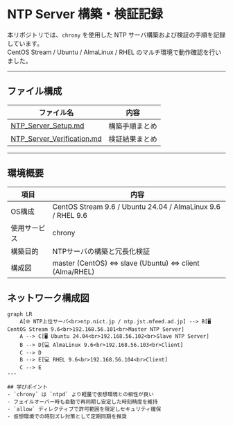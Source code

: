 # NTP Server 構築・検証記録
本リポジトリでは、`chrony` を使用した NTP サーバ構築および検証の手順を記録しています。  
CentOS Stream / Ubuntu / AlmaLinux / RHEL のマルチ環境で動作確認を行いました。

---

## ファイル構成
| ファイル名 | 内容 |
|-------------|------|
| [NTP_Server_Setup.md](./NTP_Server_Setup.md) | 構築手順まとめ |
| [NTP_Server_Verification.md](./NTP_Server_Verification.md) | 検証結果まとめ |

---

## 環境概要
| 項目 | 内容 |
|------|------|
| OS構成 | CentOS Stream 9.6 / Ubuntu 24.04 / AlmaLinux 9.6 / RHEL 9.6 |
| 使用サービス | chrony |
| 構築目的 | NTPサーバの構築と冗長化検証 |
| 構成図 | master (CentOS) ⇔ slave (Ubuntu) ⇔ client (Alma/RHEL) |

## ネットワーク構成図
```mermaid
graph LR
    A[🌐 NTP上位サーバ<br>ntp.nict.jp / ntp.jst.mfeed.ad.jp] --> B[🖥️ CentOS Stream 9.6<br>192.168.56.101<br>Master NTP Server]
    A --> C[🖥️ Ubuntu 24.04<br>192.168.56.102<br>Slave NTP Server]
    B --> D[💻 AlmaLinux 9.6<br>192.168.56.103<br>Client]
    C --> D
    B --> E[💻 RHEL 9.6<br>192.168.56.104<br>Client]
    C --> E
---

## 学びポイント
- `chrony` は `ntpd` より軽量で仮想環境との相性が良い  
- フェイルオーバー時も自動で再同期し安定した時刻精度を維持  
- `allow` ディレクティブで許可範囲を限定しセキュリティ確保  
- 仮想環境での時刻ズレ対策として定期同期を推奨  